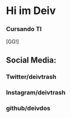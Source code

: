 # Hi im Deiv

### Cursando TI


[GG!]

## Social Media:

### Twitter/deivtrash
### Instagram/deivtrash
### github/deivdos
